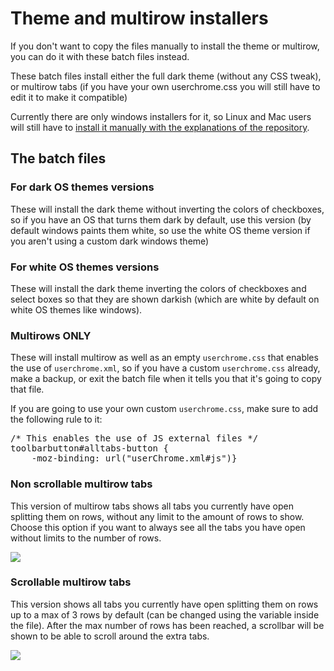 <h1>Theme and multirow installers</h1>
<p>If you don't want to copy the files manually to install the theme or multirow, you can do it with these batch files instead.</p>
<p>These batch files install either the full dark theme (without any CSS tweak), or multirow tabs (if you have your own userchrome.css you will still have to edit it to make it compatible)</p>
<p>Currently there are only windows installers for it, so Linux and Mac users will still have to <a href="https://github.com/Izheil/Quantum-Nox-Firefox-Dark-Full-Theme/tree/master/Full%20dark%20theme#installation">install it manually with the explanations of the repository</a>.</p>

<h2>The batch files</h2>
<h3>For dark OS themes versions</h3>
<p>These will install the dark theme without inverting the colors of checkboxes, so if you have an OS that turns them dark by default, use this version (by default windows paints them white, so use the white OS theme version if you aren't using a custom dark windows theme)</p>

<h3>For white OS themes versions</h3>
<p>These will install the dark theme inverting the colors of checkboxes and select boxes so that they are shown darkish (which are white by default on white OS themes like windows).</p>

<h3>Multirows ONLY</h3>
<p>These will install multirow as well as an empty <code>userchrome.css</code> that enables the use of <code>userchrome.xml</code>, so if you have a custom <code>userchrome.css</code> already, make a backup, or exit the batch file when it tells you that it's going to copy that file.</p>
<p>If you are going to use your own custom <code>userchrome.css</code>, make sure to add the following rule to it:</p>
<pre>
/* This enables the use of JS external files */
toolbarbutton#alltabs-button {
    -moz-binding: url("userChrome.xml#js")}
</pre>

<h3>Non scrollable multirow tabs</h3>
<p>This version of multirow tabs shows all tabs you currently have open splitting them on rows, without any limit to the amount of rows to show. Choose this option if you want to always see all the tabs you have open without limits to the number of rows.</p>
<img src="https://i.imgur.com/GWSgqD9.png">

<h3>Scrollable multirow tabs</h3>
<p>This version shows all tabs you currently have open splitting them on rows up to a max of 3 rows by default (can be changed using the variable inside the file). After the max number of rows has been reached, a scrollbar will be shown to be able to scroll around the extra tabs.</p>
<img src="https://i.imgur.com/qqQn4Ky.png">

